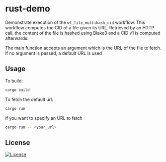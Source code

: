 # rust-demo

Demonstrate execution of the `wf_file_multihash_cid` workflow. This workflow computes the CID of a 
file given its URL. Retrieved by an HTTP call, the content of the file is hashed using Blake3 and 
a CID v1 is computed afterwards.

The main function accepts an argument which is the URL of the file to fetch. If no argument is passed,
a default URL is used

## Usage

To build:

```sh
cargo build
```

To fetch the default url:

```sh
cargo run
```

If you want to specify an URL to fetch

```sh
cargo run -- <your_url>
```

## License
[![License](https://img.shields.io/badge/License-Apache_2.0-blue.svg)](https://opensource.org/licenses/Apache-2.0)
